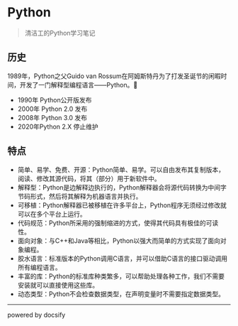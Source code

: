 # Python

> 清洁工的Python学习笔记

## 历史

1989年，Python之父Guido van Rossum在阿姆斯特丹为了打发圣诞节的闲暇时间，开发了一门解释型编程语言——Python。:100:

* 1990年 Python公开版发布
* 2000年 Python 2.0 发布
* 2008年 Python 3.0 发布
* 2020年Python 2.X 停止维护

## 特点

* 简单、易学、免费、开源：Python简单、易学。可以自由发布其复制版本，阅读、修改其源代码，将其（部分）用于新软件中。
* 解释型：Python是边解释边执行的，Python解释器会将源代码转换为中间字节码形式，然后将其解释为机器语言并执行。
* 可移植：Python解释器已被移植在许多平台上，Python程序无须经过修改就可以在多个平台上运行。
* 代码规范：Python所采用的强制缩进的方式，使得其代码具有极佳的可读性。
* 面向对象：与C++和Java等相比，Python以强大而简单的方式实现了面向对象编程。
* 胶水语言：标准版本的Python调用C语言，并可以借助C语言的接口驱动调用所有编程语言。
* 丰富的库：Python的标准库种类繁多，可以帮助处理各种工作，我们不需要安装就可以直接使用这些库。
* 动态类型：Python不会检查数据类型，在声明变量时不需要指定数据类型。

---

powered by docsify


